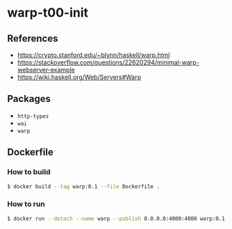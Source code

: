 # warp-t00-init

## References

- <https://crypto.stanford.edu/~blynn/haskell/warp.html>
- <https://stackoverflow.com/questions/22620294/minimal-warp-webserver-example>
- <https://wiki.haskell.org/Web/Servers#Warp>

## Packages

- `http-types`
- `wai`
- `warp`

## Dockerfile

### How to build

```bash
$ docker build --tag warp:0.1 --file Dockerfile .
```

### How to run

```bash
$ docker run --detach --name warp --publish 0.0.0.0:4000:4000 warp:0.1
```
